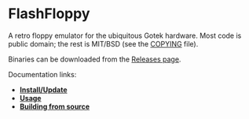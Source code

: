 # FlashFloppy

A retro floppy emulator for the ubiquitous Gotek hardware.
Most code is public domain; the rest is MIT/BSD (see the
[COPYING](../COPYING) file).

Binaries can be downloaded from the
[Releases page](https://github.com/keirf/FlashFloppy/releases).

Documentation links:
- [**Install/Update**](Install.md)
- [**Usage**](Usage.md)
- [**Building from source**](Build.md)
